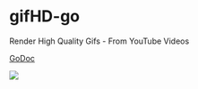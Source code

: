 # gifHD-go

Render High Quality Gifs - From YouTube Videos

[GoDoc](https://godoc.org/github.com/whiteShtef/gifHD-go)

![](https://github.com/whiteShtef/gifHD-go/raw/master/EXAMPLE_RENDERS/plants.gif)
